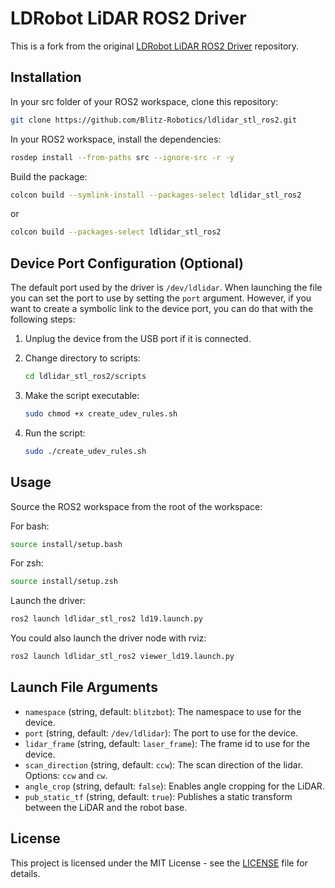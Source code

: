 # LDRobot LiDAR ROS2 Driver

This is a fork from the original [LDRobot LiDAR ROS2 Driver](https://github.com/ldrobotSensorTeam/ldlidar_stl_ros2) repository.

## Installation

In your src folder of your ROS2 workspace, clone this repository:

```bash
git clone https://github.com/Blitz-Robotics/ldlidar_stl_ros2.git
```

In your ROS2 workspace, install the dependencies:

```bash
rosdep install --from-paths src --ignore-src -r -y
```

Build the package:

```bash
colcon build --symlink-install --packages-select ldlidar_stl_ros2
```

or

```bash
colcon build --packages-select ldlidar_stl_ros2
```

## Device Port Configuration (Optional)

The default port used by the driver is `/dev/ldlidar`. When launching the file you
can set the port to use by setting the `port` argument. However, if you want
to create a symbolic link to the device port, you can do that with the
following steps:

1. Unplug the device from the USB port if it is connected.

2. Change directory to scripts:

    ```bash
    cd ldlidar_stl_ros2/scripts
    ```

3. Make the script executable:

    ```bash
    sudo chmod +x create_udev_rules.sh
    ```

4. Run the script:

    ```bash
    sudo ./create_udev_rules.sh
    ```

## Usage

Source the ROS2 workspace from the root of the workspace:

For bash:

```bash
source install/setup.bash
```

For zsh:

```bash
source install/setup.zsh
```

Launch the driver:

```bash
ros2 launch ldlidar_stl_ros2 ld19.launch.py
```

You could also launch the driver node with rviz:

```bash
ros2 launch ldlidar_stl_ros2 viewer_ld19.launch.py
```

## Launch File Arguments

- `namespace` (string, default: `blitzbot`): The namespace to use for the device.
- `port` (string, default: `/dev/ldlidar`): The port to use for the device.
- `lidar_frame` (string, default: `laser_frame`): The frame id to use for the device.
- `scan_direction` (string, default: `ccw`): The scan direction of the lidar. Options: `ccw` and `cw`.
- `angle_crop` (string, default: `false`): Enables angle cropping for the LiDAR.
- `pub_static_tf` (string, default: `true`): Publishes a static transform between the LiDAR and the robot base.

## License

This project is licensed under the MIT License - see the [LICENSE](LICENSE)
file for details.

